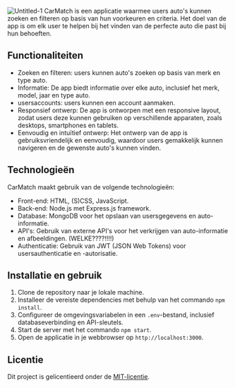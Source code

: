 ![Untitled-1](https://github.com/Kvdekker/blok-tech/assets/96053886/69f8a12f-a808-41a9-8db4-579c92590988)
CarMatch is een applicatie waarmee users auto's kunnen zoeken en filteren op basis van hun voorkeuren en criteria. Het doel van de app is om elk user te helpen bij het vinden van de perfecte auto die past bij hun behoeften.

## Functionaliteiten

- Zoeken en filteren: users kunnen auto's zoeken op basis van merk en type auto.
- Informatie: De app biedt informatie over elke auto, inclusief het merk, model, jaar en type auto.
- usersaccounts: users kunnen een account aanmaken.
- Responsief ontwerp: De app is ontworpen met een responsive layout, zodat users deze kunnen gebruiken op verschillende apparaten, zoals desktops, smartphones en tablets.
- Eenvoudig en intuïtief ontwerp: Het ontwerp van de app is gebruiksvriendelijk en eenvoudig, waardoor users gemakkelijk kunnen navigeren en de gewenste auto's kunnen vinden.

## Technologieën

CarMatch maakt gebruik van de volgende technologieën:

- Front-end: HTML, (S)CSS, JavaScript.
- Back-end: Node.js met Express.js framework.
- Database: MongoDB voor het opslaan van usersgegevens en auto-informatie.
- API's: Gebruik van externe API's voor het verkrijgen van auto-informatie en afbeeldingen. (WELKE????!!!!)
- Authenticatie: Gebruik van JWT (JSON Web Tokens) voor usersauthenticatie en -autorisatie.

## Installatie en gebruik

1. Clone de repository naar je lokale machine.
2. Installeer de vereiste dependencies met behulp van het commando `npm install`.
3. Configureer de omgevingsvariabelen in een `.env`-bestand, inclusief databaseverbinding en API-sleutels.
4. Start de server met het commando `npm start`.
5. Open de applicatie in je webbrowser op `http://localhost:3000`.

## Licentie

Dit project is gelicentieerd onder de [MIT-licentie](LICENSE).
